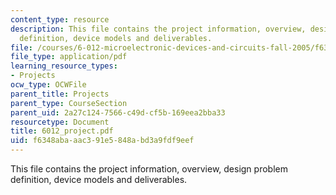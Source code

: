 ```yaml
---
content_type: resource
description: This file contains the project information, overview, design problem
  definition, device models and deliverables.
file: /courses/6-012-microelectronic-devices-and-circuits-fall-2005/f6348abaaac391e5848abd3a9fdf9eef_6012_project.pdf
file_type: application/pdf
learning_resource_types:
- Projects
ocw_type: OCWFile
parent_title: Projects
parent_type: CourseSection
parent_uid: 2a27c124-7566-c49d-cf5b-169eea2bba33
resourcetype: Document
title: 6012_project.pdf
uid: f6348aba-aac3-91e5-848a-bd3a9fdf9eef
---
```

This file contains the project information, overview, design problem definition, device models and deliverables.

